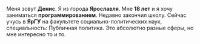 Меня зовут **Денис**. Я из города **Ярославля**. Мне **18 лет** и я хочу заниматься **программированием**. Недавно закончил школу.
Сейчас учусь в **ЯрГУ** на факультете социально-политических наук, специальность: Публичная политика. Это абсолютно разные сферы, но мне интересно то и то.
